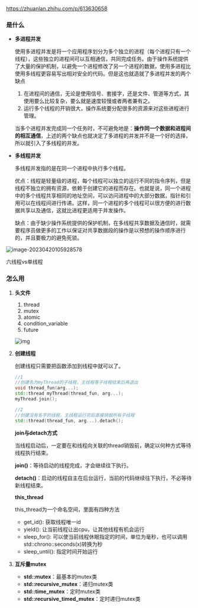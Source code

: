 https://zhuanlan.zhihu.com/p/613630658

### 是什么

* **多进程并发**

  使用多进程并发是将一个应用程序划分为多个独立的进程（每个进程只有一个线程），这些独立的进程间可以互相通信，共同完成任务。由于操作系统提供了大量的保护机制，以避免一个进程修改了另一个进程的数据，使用多进程比使用多线程更容易写出相对安全的代码。但是这也就造就了多进程并发的两个缺点

  1. 在进程间的通信，无论是使用信号、套接字，还是文件、管道等方式，其使用要么比较复杂，要么就是速度较慢或者两者兼有之。
  2. 运行多个线程的开销很大，操作系统要分配很多的资源来对这些进程进行管理。

  当多个进程并发完成同一个任务时，不可避免地是：**操作同一个数据和进程间的相互通信**，上述的两个缺点也就决定了多进程的并发并不是一个好的选择，所以就引入了多线程的并发。

* **多线程并发**

  多线程并发指的是在同一个进程中执行多个线程。

  优点：线程是轻量级的进程，每个线程可以独立的运行不同的指令序列，但是线程不独立的拥有资源，依赖于创建它的进程而存在。也就是说，同一个进程中的多个线程共享相同的地址空间，可以访问进程中的大部分数据，指针和引用可以在线程间进行传递。这样，同一个进程的多个线程可以很方便的进行数据共享以及通信，这就比进程更适用于并发操作。

  缺点：由于缺少操作系统提供的保护机制，在多线程共享数据及通信时，就需要程序员做更多的工作以保证对共享数据段的操作是以预想的操作顺序进行的，并且要极力的避免死锁。

![image-20230420105928578](C:\Users\24859\AppData\Roaming\Typora\typora-user-images\image-20230420105928578.png)

六线程vs单线程

### 怎么用

1. **头文件**

   1. thread
   2. mutex
   3. atomic
   4. condition_variable
   5. future

   ![img](https://pic2.zhimg.com/v2-76e5e48c9c1d60f9868452cfc9ce7d85_r.jpg)

2. **创建线程**

   创建线程只需要把函数添加到线程中就可以了。

   ~~~c++
   //1
   //创建名为myThread的子线程，主线程等子线程结束后再退出
   void thread_fun(arg...);
   std::thread myThread(thread_fun, arg...);
   myThread.join();
   
   //2
   //创建没有名字的线程，主线程运行完后直接销毁所有子线程
   std::thread(thread_fun, arg...).detach();
   ~~~

   **join与detach方式**

   当线程启动后，一定要在和线程向关联的thread销毁前，确定以何种方式等待线程执行结束。

   **join()**：等待启动的线程完成，才会继续往下执行。

   **detach()**：启动的线程自主在后台运行，当前的代码继续往下执行，不必等待新线程结束。

   **this_thread**

   this_thread为一个命名空间，里面有四种方法

   * get_id(): 获取线程唯一id
   * yield(): 让当前线程让出cpu，让其他线程有机会运行
   * sleep_for(): 可以使当前线程休眠指定的时间，单位为毫秒，也可以调用std::chrono::seconds(x)转换为秒
   * sleep_until(): 指定时间开始运行

3. **互斥量mutex**

   * **std::mutex**：最基本的mutex类
   * **std::recursive_mutex**：递归mutex类
   * **std::time_mutex**：定时mutex类
   * **std::recursive_timed_mutex**：定时递归mutex类



